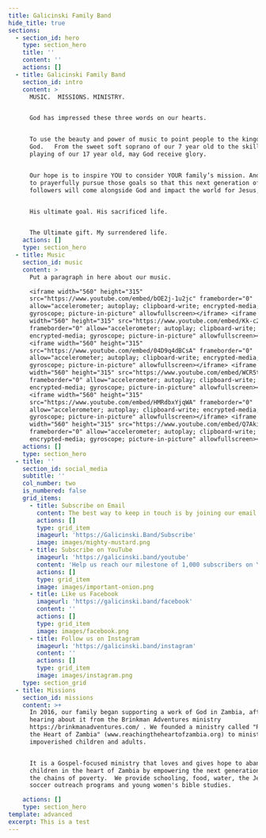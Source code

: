 ```yaml
---
title: Galicinski Family Band
hide_title: true
sections:
  - section_id: hero
    type: section_hero
    title: ''
    content: ''
    actions: []
  - title: Galicinski Family Band
    section_id: intro
    content: >
      MUSIC.  MISSIONS. MINISTRY.


      God has impressed these three words on our hearts. 


      To use the beauty and power of music to point people to the kingdom of
      God.   From the sweet soft soprano of our 7 year old to the skillful
      playing of our 17 year old, may God receive glory.


      Our hope is to inspire YOU to consider YOUR family’s mission. And for you
      to prayerfully pursue those goals so that this next generation of Christ
      followers will come alongside God and impact the world for Jesus, 


      His ultimate goal. His sacrificed life. 


      The Ultimate gift. My surrendered life.
    actions: []
    type: section_hero
  - title: Music
    section_id: music
    content: >
      Put a paragraph in here about our music.

      <iframe width="560" height="315"
      src="https://www.youtube.com/embed/bOE2j-1u2jc" frameborder="0"
      allow="accelerometer; autoplay; clipboard-write; encrypted-media;
      gyroscope; picture-in-picture" allowfullscreen></iframe> <iframe
      width="560" height="315" src="https://www.youtube.com/embed/Kk-c23H79Ow"
      frameborder="0" allow="accelerometer; autoplay; clipboard-write;
      encrypted-media; gyroscope; picture-in-picture" allowfullscreen></iframe>
      <iframe width="560" height="315"
      src="https://www.youtube.com/embed/04D9q4dBCsA" frameborder="0"
      allow="accelerometer; autoplay; clipboard-write; encrypted-media;
      gyroscope; picture-in-picture" allowfullscreen></iframe> <iframe
      width="560" height="315" src="https://www.youtube.com/embed/WCR5taP-th4"
      frameborder="0" allow="accelerometer; autoplay; clipboard-write;
      encrypted-media; gyroscope; picture-in-picture" allowfullscreen></iframe>
      <iframe width="560" height="315"
      src="https://www.youtube.com/embed/HMRdbxYjqWA" frameborder="0"
      allow="accelerometer; autoplay; clipboard-write; encrypted-media;
      gyroscope; picture-in-picture" allowfullscreen></iframe> <iframe
      width="560" height="315" src="https://www.youtube.com/embed/Q7AkiYO4geA"
      frameborder="0" allow="accelerometer; autoplay; clipboard-write;
      encrypted-media; gyroscope; picture-in-picture" allowfullscreen></iframe>
    actions: []
    type: section_hero
  - title: ''
    section_id: social_media
    subtitle: ''
    col_number: two
    is_numbered: false
    grid_items:
      - title: Subscribe on Email
        content: The best way to keep in touch is by joining our email list.
        actions: []
        type: grid_item
        imageurl: 'https://Galicinski.Band/Subscribe'
        image: images/mighty-mustard.png
      - title: Subscribe on YouTube
        imageurl: 'https://galicinski.band/youtube'
        content: 'Help us reach our milestone of 1,000 subscribers on YouTube!'
        actions: []
        type: grid_item
        image: images/important-onion.png
      - title: Like us Facebook
        imageurl: 'https://galicinski.band/facebook'
        content: ''
        actions: []
        type: grid_item
        image: images/facebook.png
      - title: Follow us on Instagram
        imageurl: 'https://galicinski.band/instagram'
        content: ''
        actions: []
        type: grid_item
        image: images/instagram.png
    type: section_grid
  - title: Missions
    section_id: missions
    content: >+
      In 2016, our family began supporting a work of God in Zambia, after
      hearing about it from the Brinkman Adventures ministry
      https://brinkmanadventures.com/ . We founded a ministry called "Reaching
      the Heart of Zambia" (www.reachingtheheartofzambia.org) to minister to
      impoverished children and adults.  


      It is a Gospel-focused ministry that loves and gives hope to abandoned
      children in the heart of Zambia by empowering the next generation to break
      the chains of poverty.  We provide schooling, food, water, the Jesus Film,
      soccer outreach programs and young women's bible studies.

    actions: []
    type: section_hero
template: advanced
excerpt: This is a test
---
```

